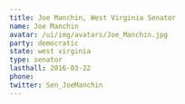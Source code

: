 ```yaml
---
title: Joe Manchin, West Virginia Senator
name: Joe Manchin
avatar: /ui/img/avatars/Joe_Manchin.jpg
party: democratic
state: west virginia
type: senator
lasthall: 2016-03-22
phone: 
twitter: Sen_JoeManchin
---
```

